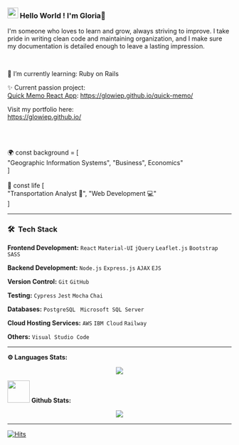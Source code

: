 ###  <img src="https://github.com/TheDudeThatCode/TheDudeThatCode/blob/master/Assets/Earth.gif" width="24px">  Hello World ! I'm Gloria👋

I'm someone who loves to learn and grow, always striving to improve. I take pride in writing clean code and maintaining organization, and I make sure my documentation is detailed enough to leave a lasting impression.

<br>

🤔 I’m currently learning: Ruby on Rails

✨ Current passion project:  <br>
<a href="https://github.com/glowiep/quick-memo">Quick Memo React App</a>: https://glowiep.github.io/quick-memo/

 Visit my portfolio here:  <br>
 https://glowiep.github.io/
 
 <br>
 <br>
 
🌍 const background = [ <br>"Geographic Information Systems", "Business", Economics" <br>] <br>
 <br>
🌱 const life [ <br>"Transportation Analyst 🚌", "Web Development 💻" <br>] <br>

 
<!--
**glowiep/glowiep** is a ✨ _special_ ✨ repository because its `README.md` (this file) appears on your GitHub profile.

Here are some ideas to get you started:

- 🔭 I’m currently working on ...
- 🌱 I’m currently learning ...
- 👯 I’m looking to collaborate on ...
- 🤔 I’m looking for help with ...
- 💬 Ask me about ...
- 📫 How to reach me: ...
- 😄 Pronouns: ...
- ⚡ Fun fact: ...
-->

  ***
### 🛠 &nbsp;Tech Stack

**Frontend Development:** `React` `Material-UI` `jQuery` `Leaflet.js` `Bootstrap` `SASS`

**Backend Development:** `Node.js` `Express.js` `AJAX` `EJS`
 
**Version Control:** `Git` `GitHub`

**Testing:** `Cypress` `Jest` `Mocha` `Chai`

**Databases:** `PostgreSQL ` `Microsoft SQL Server`

**Cloud Hosting Services:** `AWS` `IBM Cloud` `Railway`

**Others:** `Visual Studio Code` 

<!-- 

![JavaScript](https://img.shields.io/badge/-JavaScript-333333?style=flat&logo=javascript)&nbsp;
![Node.js](https://img.shields.io/badge/-Node.js-333333?style=flat&logo=node.js)&nbsp;
![React](https://img.shields.io/badge/-React-333333?style=flat&logo=react)&nbsp;
![HTML](https://img.shields.io/badge/-HTML-333333?style=flat&logo=HTML5)&nbsp;
![CSS](https://img.shields.io/badge/-CSS-333333?style=flat&logo=CSS3&logoColor=1572B6)&nbsp;
![Bootstrap](https://img.shields.io/badge/-Bootstrap-333333?style=flat&logo=bootstrap&logoColor=563D7C)\
![Python](https://img.shields.io/badge/-Python-333333?style=flat&logo=python)&nbsp;
![Microsoft SQL Server Badge](https://img.shields.io/badge/-SQL-333333?style=for-the-badge&logo=MySQL&logoColor=white&style=flat-square)
![Git](https://img.shields.io/badge/-Git-333333?style=flat&logo=git)&nbsp;
![GitHub](https://img.shields.io/badge/-GitHub-333333?style=flat&logo=github)&nbsp;
![Visual Studio Code](https://img.shields.io/badge/-Visual%20Studio%20Code-333333?style=flat&logo=visual-studio-code&logoColor=007ACC)&nbsp;

![Java](https://img.shields.io/badge/-Java-333333?style=flat&logo=Java&logoColor=FFA518)&nbsp;
![C++](https://img.shields.io/badge/-C++-333333?style=flat&logo=C%2B%2B&logoColor=00599C)&nbsp;
![R (Statistics)](https://img.shields.io/badge/-R-333333?style=flat&logo=R&logoColor=276DC3)\
![RStudio](https://img.shields.io/badge/-RStudio-333333?style=flat&logo=rstudio)&nbsp;
![Eclipse](https://img.shields.io/badge/-Eclipse-333333?style=flat&logo=eclipse-ide&logoColor=2C2255)\
![Markdown](https://img.shields.io/badge/-Markdown-333333?style=flat&logo=markdown)\
![Illustrator](https://img.shields.io/badge/-Illustrator-333333?style=flat&logo=adobe-illustrator)&nbsp;
![Photoshop](https://img.shields.io/badge/-Photoshop-333333?style=flat&logo=adobe-photoshop)&nbsp;
![InDesign](https://img.shields.io/badge/-InDesign-333333?style=flat&logo=adobe-indesign)
-->


<!--
**Languages and Tools:**

<p align="center">

  <div align="center">
  <code><img height="40" src="https://raw.githubusercontent.com/github/explore/80688e429a7d4ef2fca1e82350fe8e3517d3494d/topics/javascript/javascript.png"></code>   
  <code><img height="40" src="https://raw.githubusercontent.com/github/explore/80688e429a7d4ef2fca1e82350fe8e3517d3494d/topics/nodejs/nodejs.png"></code> 
  <code><img height="40" src="https://raw.githubusercontent.com/github/explore/80688e429a7d4ef2fca1e82350fe8e3517d3494d/topics/html/html.png"></code> 
  <code><img height="40" src="https://raw.githubusercontent.com/github/explore/80688e429a7d4ef2fca1e82350fe8e3517d3494d/topics/css/css.png"></code> 
  <code><img height="40" src="https://raw.githubusercontent.com/github/explore/80688e429a7d4ef2fca1e82350fe8e3517d3494d/topics/mysql/mysql.png"></code>
  <code><img height="40" src="https://raw.githubusercontent.com/github/explore/80688e429a7d4ef2fca1e82350fe8e3517d3494d/topics/python/python.png"></code> 
  <code><img height="40" src="https://raw.githubusercontent.com/github/explore/80688e429a7d4ef2fca1e82350fe8e3517d3494d/topics/git/git.png"></code> 
  <code><img height="40" src="https://raw.githubusercontent.com/github/explore/80688e429a7d4ef2fca1e82350fe8e3517d3494d/topics/terminal/terminal.png"></code>

  </div>
  </p>
 -->
------
**⚙️ Languages Stats:**
 <p align="center">
  <img src="https://github-readme-stats.vercel.app/api/top-langs/?username=glowiep&count_private=true&theme=buefy&layout=donut">
 </p>


<img src="https://media.giphy.com/media/VgCDAzcKvsR6OM0uWg/giphy.gif" width="50"> **Github Stats:**

<p align="center">
  <img src="https://github-readme-stats.vercel.app/api?username=glowiep&hide=stars&show_icons=true&theme=buefy&line_height=32">
</p>

---
<p align="left">

  <div align="left">
<!-- 
<br>
 <a href="https://www.linkedin.com/in/glowiep" target="_blank"><img src="https://img.shields.io/badge/LinkedIn-%230077B5.svg?&style=flat-square&logo=linkedin&logoColor=white" alt="LinkedIn"></a>
<br> 
 -->

<!-- [![HitCount](https://hits.dwyl.com/glowiep/glowiep.svg?style=flat-square)](http://hits.dwyl.com/glowiep/glowiep) -->
[![Hits](https://hits.seeyoufarm.com/api/count/incr/badge.svg?url=https%3A%2F%2Fgithub.com%2Fglowiep%2Fglowiep&count_bg=%2379C83D&title_bg=%23555555&icon=github.svg&icon_color=%23E7E7E7&title=hits&edge_flat=false)](https://hits.seeyoufarm.com)
  
  </div>
</p> 
